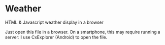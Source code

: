 # Weather
HTML &amp; Javascript weather display in a browser

Just open this file in a browser. On a smartphone, this may require running a server: I use CxExplorer (Android) to open the file.
